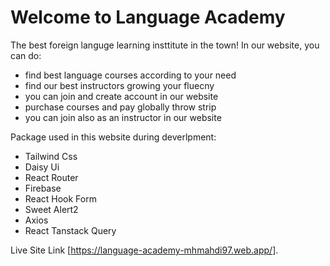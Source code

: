 # Welcome to Language Academy

The best foreign languge learning insttitute in the town!
In our  website, you can do:
 - find best language courses according to your need
 - find our best instructors growing your fluecny
 - you can join and create account in our website
 - purchase courses and pay globally throw strip
 - you can join also as an instructor in our website


Package used in this website during deverlpment:
 - Tailwind Css
 - Daisy Ui
 - React Router
 - Firebase 
 - React Hook Form
 - Sweet Alert2 
 - Axios
 - React Tanstack Query
 


Live Site Link [https://language-academy-mhmahdi97.web.app/].